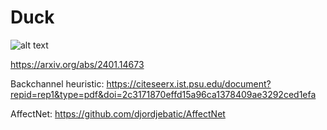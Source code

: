 # Duck

![alt text](https://github.com/Minisolarclown/design_hri_project/blob/main/codediagram.png?raw=true)

https://arxiv.org/abs/2401.14673

Backchannel heuristic: https://citeseerx.ist.psu.edu/document?repid=rep1&type=pdf&doi=2c3171870effd15a96ca1378409ae3292ced1efa

AffectNet: https://github.com/djordjebatic/AffectNet